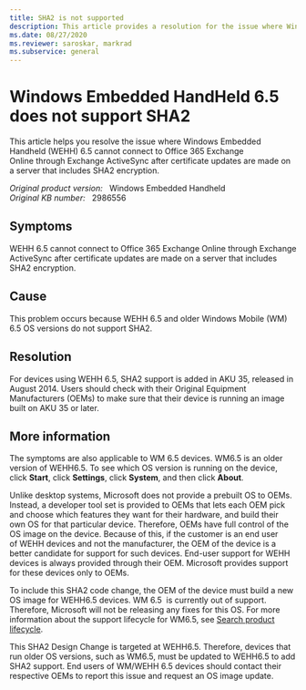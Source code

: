 ```yaml
---
title: SHA2 is not supported
description: This article provides a resolution for the issue where Windows Embedded Handheld 6.5 cannot connect to Office 365 Exchange Online through Exchange ActiveSync after certificate updates are made on a server that includes SHA2 encryption.
ms.date: 08/27/2020
ms.reviewer: saroskar, markrad
ms.subservice: general
---
```

# Windows Embedded HandHeld 6.5 does not support SHA2

This article helps you resolve the issue where Windows Embedded Handheld (WEHH) 6.5 cannot connect to Office 365 Exchange Online through Exchange ActiveSync after certificate updates are made on a server that includes SHA2 encryption.

_Original product version:_ &nbsp; Windows Embedded Handheld  
_Original KB number:_ &nbsp; 2986556

## Symptoms

WEHH 6.5 cannot connect to Office 365 Exchange Online through Exchange ActiveSync after certificate updates are made on a server that includes SHA2 encryption.

## Cause

This problem occurs because WEHH 6.5 and older Windows Mobile (WM) 6.5 OS versions do not support SHA2.

## Resolution

For devices using WEHH 6.5, SHA2 support is added in AKU 35, released in August 2014. Users should check with their Original Equipment Manufacturers (OEMs) to make sure that their device is running an image built on AKU 35 or later.

## More information

The symptoms are also applicable to WM 6.5 devices. WM6.5 is an older version of WEHH6.5. To see which OS version is running on the device, click **Start**, click **Settings**, click **System**, and then click **About**.

Unlike desktop systems, Microsoft does not provide a prebuilt OS to OEMs. Instead, a developer tool set is provided to OEMs that lets each OEM pick and choose which features they want for their hardware, and build their own OS for that particular device. Therefore, OEMs have full control of the OS image on the device. Because of this, if the customer is an end user of WEHH devices and not the manufacturer, the OEM of the device is a better candidate for support for such devices. End-user support for WEHH devices is always provided through their OEM. Microsoft provides support for these devices only to OEMs.

To include this SHA2 code change, the OEM of the device must build a new OS image for WEHH6.5 devices.
WM 6.5  is currently out of support. Therefore, Microsoft will not be releasing any fixes for this OS. For more information about the support lifecycle for WM6.5, see [Search product lifecycle](https://support.microsoft.com/lifecycle/search).

This SHA2 Design Change is targeted at WEHH6.5. Therefore, devices that run older OS versions, such as WM6.5, must be updated to WEHH6.5 to add SHA2 support. End users of WM/WEHH 6.5 devices should contact their respective OEMs to report this issue and request an OS image update.
